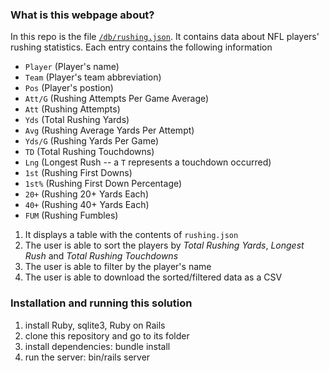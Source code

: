 ### What is this webpage about?

In this repo is the file [`/db/rushing.json`](/db/rushing.json). It contains data about NFL players' rushing statistics. Each entry contains the following information
* `Player` (Player's name)
* `Team` (Player's team abbreviation)
* `Pos` (Player's postion)
* `Att/G` (Rushing Attempts Per Game Average)
* `Att` (Rushing Attempts)
* `Yds` (Total Rushing Yards)
* `Avg` (Rushing Average Yards Per Attempt)
* `Yds/G` (Rushing Yards Per Game)
* `TD` (Total Rushing Touchdowns)
* `Lng` (Longest Rush -- a `T` represents a touchdown occurred)
* `1st` (Rushing First Downs)
* `1st%` (Rushing First Down Percentage)
* `20+` (Rushing 20+ Yards Each)
* `40+` (Rushing 40+ Yards Each)
* `FUM` (Rushing Fumbles)

1. It displays a table with the contents of `rushing.json`
2. The user is able to sort the players by _Total Rushing Yards_, _Longest Rush_ and _Total Rushing Touchdowns_
3. The user is able to filter by the player's name
4. The user is able to download the sorted/filtered data as a CSV

### Installation and running this solution
1. install Ruby, sqlite3, Ruby on Rails
2. clone this repository and go to its folder
3. install dependencies: bundle install
4. run the server: bin/rails server
